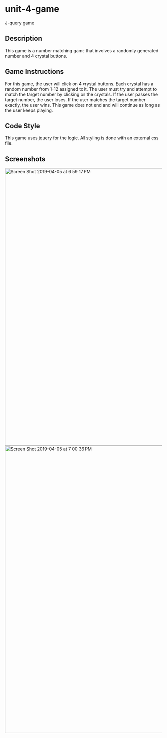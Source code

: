 # unit-4-game
J-query game

## Description
This game is a number matching game that involves a randomly generated number and 4 crystal buttons.

## Game Instructions
For this game, the user will click on 4 crystal buttons. Each crystal has a random number from 1-12 assigned to it. The user must try and attempt to match the target number by clicking on the crystals. If the user passes the target number,  the user loses. If the user matches the target number exactly, the user wins. This game does not end and will continue as long as the user keeps playing.

## Code Style
This game uses jquery for the logic. All styling is done with an external css file.

## Screenshots
<img width="889" alt="Screen Shot 2019-04-05 at 6 59 17 PM" src="https://user-images.githubusercontent.com/45925284/55663618-725f2780-57d5-11e9-92b5-396823700807.png">

<img width="920" alt="Screen Shot 2019-04-05 at 7 00 36 PM" src="https://user-images.githubusercontent.com/45925284/55663625-860a8e00-57d5-11e9-8bb4-7e4ac0e09bb1.png">
